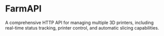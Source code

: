 # FarmAPI
A comprehensive HTTP API for managing multiple 3D printers, including real-time status tracking, printer control, and automatic slicing capabilities.
